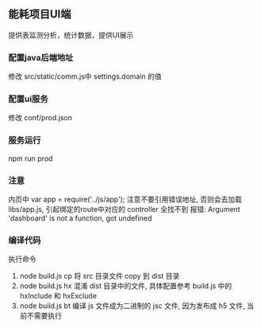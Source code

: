 ## 能耗项目UI端
提供表监测分析，统计数据，提供UI展示

### 配置java后端地址
修改 src/static/comm.js中 settings.domain 的值

### 配置ui服务
修改 conf/prod.json

### 服务运行
npm run prod

### 注意
内页中 var app = require('../js/app');
注意不要引用错误地址, 否则会去加载 libs/app.js, 引起绑定的route中对应的 controller 全找不到
报错: Argument 'dashboard' is not a function, got undefined


### 编译代码
执行命令
1. node build.js cp
将 src 目录文件 copy 到 dist 目录
2. node build.js hx
混淆 dist 目录中的文件, 具体配置参考 build.js 中的 hxInclude 和 hxExclude
3. node build.js bt
编译 js 文件成为二进制的 jsc 文件, 因为发布成 h5 文件, 当前不需要执行
